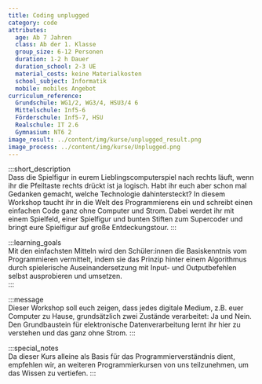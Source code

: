 ```yaml
---
title: Coding unplugged
category: code
attributes:
  age: Ab 7 Jahren
  class: Ab der 1. Klasse
  group_size: 6-12 Personen
  duration: 1-2 h Dauer
  duration_school: 2-3 UE
  material_costs: keine Materialkosten
  school_subject: Informatik
  mobile: mobiles Angebot
curriculum_reference:
  Grundschule: WG1/2, WG3/4, HSU3/4 6  
  Mittelschule: Inf5-6  
  Förderschule: Inf5-7, HSU  
  Realschule: IT 2.6  
  Gymnasium: NT6 2
image_result: ../content/img/kurse/unplugged_result.png
image_process: ../content/img/kurse/Unplugged.png
---
```

:::short_description  
Dass die Spielfigur in eurem Lieblingscomputerspiel nach rechts läuft, wenn ihr die Pfeiltaste rechts drückt ist ja logisch. Habt ihr euch aber schon mal Gedanken gemacht, welche Technologie dahintersteckt? In diesem Workshop taucht ihr in die Welt des Programmierens ein und schreibt einen einfachen Code ganz ohne Computer und Strom. Dabei werdet ihr mit einem Spielfeld, einer Spielfigur und bunten Stiften zum Supercoder und bringt eure Spielfigur auf große Entdeckungstour.
:::

:::learning_goals  
Mit den einfachsten Mitteln wird den Schüler:innen die Basiskenntnis vom Programmieren vermittelt, indem sie das Prinzip hinter einem Algorithmus durch spielerische Auseinandersetzung mit Input- und Outputbefehlen selbst ausprobieren und umsetzen.     
:::

:::message  
Dieser Workshop soll euch zeigen, dass jedes digitale Medium, z.B. euer Computer zu Hause, grundsätzlich zwei Zustände verarbeitet: Ja und Nein. Den Grundbaustein für elektronische Datenverarbeitung lernt ihr hier zu verstehen und das ganz ohne Strom.
:::  

:::special_notes  
Da dieser Kurs alleine als Basis für das Programmierverständnis dient, empfehlen wir, an weiteren Programmierkursen von uns teilzunehmen, um das Wissen zu vertiefen.
:::
